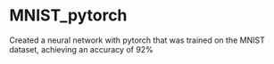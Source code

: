 # MNIST_pytorch
Created a neural network with pytorch that was trained on the MNIST dataset, achieving an accuracy of 92%
